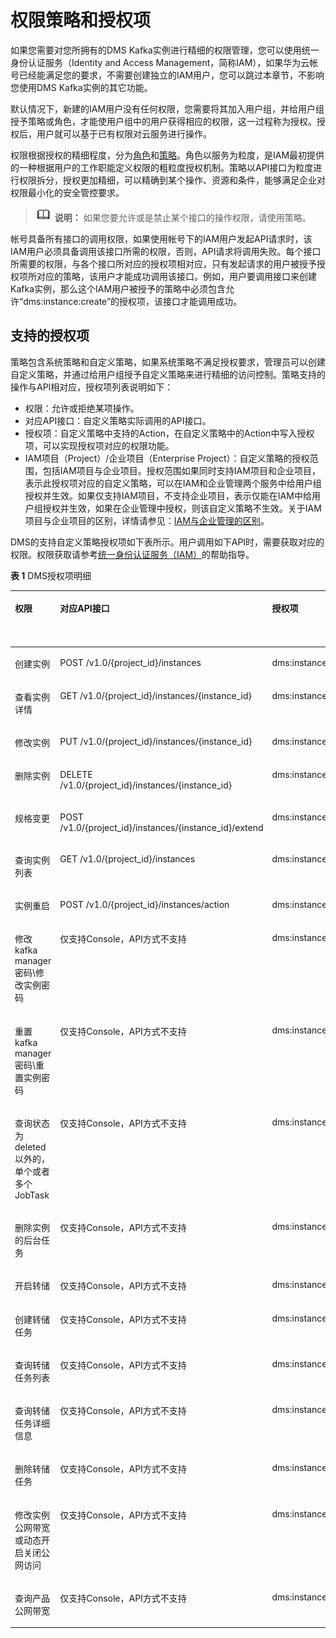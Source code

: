 # 权限策略和授权项<a name="api-grant-policy"></a>

如果您需要对您所拥有的DMS Kafka实例进行精细的权限管理，您可以使用统一身份认证服务（Identity and Access Management，简称IAM），如果华为云帐号已经能满足您的要求，不需要创建独立的IAM用户，您可以跳过本章节，不影响您使用DMS Kafka实例的其它功能。

默认情况下，新建的IAM用户没有任何权限，您需要将其加入用户组，并给用户组授予策略或角色，才能使用户组中的用户获得相应的权限，这一过程称为授权。授权后，用户就可以基于已有权限对云服务进行操作。

权限根据授权的精细程度，分为[角色](https://support.huaweicloud.com/usermanual-iam/iam_01_0601.html)和[策略](https://support.huaweicloud.com/usermanual-iam/iam_01_0017.html)。角色以服务为粒度，是IAM最初提供的一种根据用户的工作职能定义权限的粗粒度授权机制。策略以API接口为粒度进行权限拆分，授权更加精细，可以精确到某个操作、资源和条件，能够满足企业对权限最小化的安全管控要求。

>![](public_sys-resources/icon-note.gif) **说明：** 
>如果您要允许或是禁止某个接口的操作权限，请使用策略。

帐号具备所有接口的调用权限，如果使用帐号下的IAM用户发起API请求时，该IAM用户必须具备调用该接口所需的权限，否则，API请求将调用失败。每个接口所需要的权限，与各个接口所对应的授权项相对应，只有发起请求的用户被授予授权项所对应的策略，该用户才能成功调用该接口。例如，用户要调用接口来创建Kafka实例，那么这个IAM用户被授予的策略中必须包含允许“dms:instance:create”的授权项，该接口才能调用成功。

## 支持的授权项<a name="zh-cn_topic_0172515010_zh-cn_topic_0171854157_zh-cn_topic_0170879964_section312214483611"></a>

策略包含系统策略和自定义策略，如果系统策略不满足授权要求，管理员可以创建自定义策略，并通过给用户组授予自定义策略来进行精细的访问控制。策略支持的操作与API相对应，授权项列表说明如下：

-   权限：允许或拒绝某项操作。
-   对应API接口：自定义策略实际调用的API接口。
-   授权项：自定义策略中支持的Action，在自定义策略中的Action中写入授权项，可以实现授权项对应的权限功能。
-   IAM项目（Project）/企业项目（Enterprise Project）：自定义策略的授权范围，包括IAM项目与企业项目。授权范围如果同时支持IAM项目和企业项目，表示此授权项对应的自定义策略，可以在IAM和企业管理两个服务中给用户组授权并生效。如果仅支持IAM项目，不支持企业项目，表示仅能在IAM中给用户组授权并生效，如果在企业管理中授权，则该自定义策略不生效。关于IAM项目与企业项目的区别，详情请参见：[IAM与企业管理的区别](https://support.huaweicloud.com/iam_faq/iam_01_0101.html)。

DMS的支持自定义策略授权项如下表所示。用户调用如下API时，需要获取对应的权限。权限获取请参考[统一身份认证服务（IAM）](https://support.huaweicloud.com/productdesc-iam/iam_01_0024.html)的帮助指导。

**表 1**  DMS授权项明细

<a name="zh-cn_topic_0172515010_zh-cn_topic_0171854157_zh-cn_topic_0170879964_table11274340112310"></a>
<table><thead align="left"><tr id="zh-cn_topic_0172515010_zh-cn_topic_0171854157_zh-cn_topic_0170879964_row172741640142312"><th class="cellrowborder" valign="top" width="17.87%" id="mcps1.2.6.1.1"><p id="zh-cn_topic_0172515010_zh-cn_topic_0171854157_zh-cn_topic_0170879964_p1327544010234"><a name="zh-cn_topic_0172515010_zh-cn_topic_0171854157_zh-cn_topic_0170879964_p1327544010234"></a><a name="zh-cn_topic_0172515010_zh-cn_topic_0171854157_zh-cn_topic_0170879964_p1327544010234"></a>权限</p>
</th>
<th class="cellrowborder" valign="top" width="28.33%" id="mcps1.2.6.1.2"><p id="zh-cn_topic_0172515010_zh-cn_topic_0171854157_zh-cn_topic_0170879964_p106313473313"><a name="zh-cn_topic_0172515010_zh-cn_topic_0171854157_zh-cn_topic_0170879964_p106313473313"></a><a name="zh-cn_topic_0172515010_zh-cn_topic_0171854157_zh-cn_topic_0170879964_p106313473313"></a>对应API接口</p>
</th>
<th class="cellrowborder" valign="top" width="19.79%" id="mcps1.2.6.1.3"><p id="zh-cn_topic_0172515010_zh-cn_topic_0171854157_zh-cn_topic_0170879964_p102751040102320"><a name="zh-cn_topic_0172515010_zh-cn_topic_0171854157_zh-cn_topic_0170879964_p102751040102320"></a><a name="zh-cn_topic_0172515010_zh-cn_topic_0171854157_zh-cn_topic_0170879964_p102751040102320"></a>授权项</p>
</th>
<th class="cellrowborder" valign="top" width="14.41%" id="mcps1.2.6.1.4"><p id="p1499013414323"><a name="p1499013414323"></a><a name="p1499013414323"></a>IAM项目(Project)</p>
</th>
<th class="cellrowborder" valign="top" width="19.6%" id="mcps1.2.6.1.5"><p id="p7273910325"><a name="p7273910325"></a><a name="p7273910325"></a>企业项目(Enterprise Project)</p>
</th>
</tr>
</thead>
<tbody><tr id="zh-cn_topic_0172515010_zh-cn_topic_0171854157_zh-cn_topic_0170879964_row132751840142315"><td class="cellrowborder" valign="top" width="17.87%" headers="mcps1.2.6.1.1 "><p id="zh-cn_topic_0172515010_zh-cn_topic_0171854157_p153781224184113"><a name="zh-cn_topic_0172515010_zh-cn_topic_0171854157_p153781224184113"></a><a name="zh-cn_topic_0172515010_zh-cn_topic_0171854157_p153781224184113"></a>创建实例</p>
</td>
<td class="cellrowborder" valign="top" width="28.33%" headers="mcps1.2.6.1.2 "><p id="zh-cn_topic_0172515010_zh-cn_topic_0171854157_p16699163724110"><a name="zh-cn_topic_0172515010_zh-cn_topic_0171854157_p16699163724110"></a><a name="zh-cn_topic_0172515010_zh-cn_topic_0171854157_p16699163724110"></a>POST /v1.0/{project_id}/instances</p>
</td>
<td class="cellrowborder" valign="top" width="19.79%" headers="mcps1.2.6.1.3 "><p id="zh-cn_topic_0172515010_zh-cn_topic_0171854157_p7644854102711"><a name="zh-cn_topic_0172515010_zh-cn_topic_0171854157_p7644854102711"></a><a name="zh-cn_topic_0172515010_zh-cn_topic_0171854157_p7644854102711"></a>dms:instance:create</p>
</td>
<td class="cellrowborder" valign="top" width="14.41%" headers="mcps1.2.6.1.4 "><p id="p13706175455511"><a name="p13706175455511"></a><a name="p13706175455511"></a>√</p>
</td>
<td class="cellrowborder" valign="top" width="19.6%" headers="mcps1.2.6.1.5 "><p id="p1572720546555"><a name="p1572720546555"></a><a name="p1572720546555"></a>√</p>
</td>
</tr>
<tr id="zh-cn_topic_0172515010_zh-cn_topic_0171854157_zh-cn_topic_0170879964_row1127517408235"><td class="cellrowborder" valign="top" width="17.87%" headers="mcps1.2.6.1.1 "><p id="zh-cn_topic_0172515010_zh-cn_topic_0171854157_p63781724184112"><a name="zh-cn_topic_0172515010_zh-cn_topic_0171854157_p63781724184112"></a><a name="zh-cn_topic_0172515010_zh-cn_topic_0171854157_p63781724184112"></a>查看实例详情</p>
</td>
<td class="cellrowborder" valign="top" width="28.33%" headers="mcps1.2.6.1.2 "><p id="zh-cn_topic_0172515010_zh-cn_topic_0171854157_p5613112370"><a name="zh-cn_topic_0172515010_zh-cn_topic_0171854157_p5613112370"></a><a name="zh-cn_topic_0172515010_zh-cn_topic_0171854157_p5613112370"></a>GET /v1.0/{project_id}/instances/{instance_id}</p>
</td>
<td class="cellrowborder" valign="top" width="19.79%" headers="mcps1.2.6.1.3 "><p id="zh-cn_topic_0172515010_zh-cn_topic_0171854157_p7211184816281"><a name="zh-cn_topic_0172515010_zh-cn_topic_0171854157_p7211184816281"></a><a name="zh-cn_topic_0172515010_zh-cn_topic_0171854157_p7211184816281"></a>dms:instance:get</p>
</td>
<td class="cellrowborder" valign="top" width="14.41%" headers="mcps1.2.6.1.4 "><p id="p13735115445512"><a name="p13735115445512"></a><a name="p13735115445512"></a>√</p>
</td>
<td class="cellrowborder" valign="top" width="19.6%" headers="mcps1.2.6.1.5 "><p id="p57455542555"><a name="p57455542555"></a><a name="p57455542555"></a>√</p>
</td>
</tr>
<tr id="zh-cn_topic_0172515010_zh-cn_topic_0171854157_zh-cn_topic_0170879964_row13275124052313"><td class="cellrowborder" valign="top" width="17.87%" headers="mcps1.2.6.1.1 "><p id="zh-cn_topic_0172515010_zh-cn_topic_0171854157_p4378324104110"><a name="zh-cn_topic_0172515010_zh-cn_topic_0171854157_p4378324104110"></a><a name="zh-cn_topic_0172515010_zh-cn_topic_0171854157_p4378324104110"></a>修改实例</p>
</td>
<td class="cellrowborder" valign="top" width="28.33%" headers="mcps1.2.6.1.2 "><p id="zh-cn_topic_0172515010_zh-cn_topic_0171854157_p86991537164114"><a name="zh-cn_topic_0172515010_zh-cn_topic_0171854157_p86991537164114"></a><a name="zh-cn_topic_0172515010_zh-cn_topic_0171854157_p86991537164114"></a>PUT /v1.0/{project_id}/instances/{instance_id}</p>
</td>
<td class="cellrowborder" valign="top" width="19.79%" headers="mcps1.2.6.1.3 "><p id="zh-cn_topic_0172515010_zh-cn_topic_0171854157_p16754183172912"><a name="zh-cn_topic_0172515010_zh-cn_topic_0171854157_p16754183172912"></a><a name="zh-cn_topic_0172515010_zh-cn_topic_0171854157_p16754183172912"></a>dms:instance:modify</p>
</td>
<td class="cellrowborder" valign="top" width="14.41%" headers="mcps1.2.6.1.4 "><p id="p77541154195516"><a name="p77541154195516"></a><a name="p77541154195516"></a>√</p>
</td>
<td class="cellrowborder" valign="top" width="19.6%" headers="mcps1.2.6.1.5 "><p id="p20763354155515"><a name="p20763354155515"></a><a name="p20763354155515"></a>√</p>
</td>
</tr>
<tr id="zh-cn_topic_0172515010_zh-cn_topic_0171854157_zh-cn_topic_0170879964_row18275154014237"><td class="cellrowborder" valign="top" width="17.87%" headers="mcps1.2.6.1.1 "><p id="zh-cn_topic_0172515010_zh-cn_topic_0171854157_p183786241416"><a name="zh-cn_topic_0172515010_zh-cn_topic_0171854157_p183786241416"></a><a name="zh-cn_topic_0172515010_zh-cn_topic_0171854157_p183786241416"></a>删除实例</p>
</td>
<td class="cellrowborder" valign="top" width="28.33%" headers="mcps1.2.6.1.2 "><p id="zh-cn_topic_0172515010_zh-cn_topic_0171854157_p1472364419264"><a name="zh-cn_topic_0172515010_zh-cn_topic_0171854157_p1472364419264"></a><a name="zh-cn_topic_0172515010_zh-cn_topic_0171854157_p1472364419264"></a>DELETE /v1.0/{project_id}/instances/{instance_id}</p>
</td>
<td class="cellrowborder" valign="top" width="19.79%" headers="mcps1.2.6.1.3 "><p id="zh-cn_topic_0172515010_zh-cn_topic_0171854157_zh-cn_topic_0170879964_p18275340142310"><a name="zh-cn_topic_0172515010_zh-cn_topic_0171854157_zh-cn_topic_0170879964_p18275340142310"></a><a name="zh-cn_topic_0172515010_zh-cn_topic_0171854157_zh-cn_topic_0170879964_p18275340142310"></a>dms:instance:delete</p>
</td>
<td class="cellrowborder" valign="top" width="14.41%" headers="mcps1.2.6.1.4 "><p id="p436717105620"><a name="p436717105620"></a><a name="p436717105620"></a>√</p>
</td>
<td class="cellrowborder" valign="top" width="19.6%" headers="mcps1.2.6.1.5 "><p id="p3374911563"><a name="p3374911563"></a><a name="p3374911563"></a>√</p>
</td>
</tr>
<tr id="zh-cn_topic_0172515010_zh-cn_topic_0171854157_zh-cn_topic_0170879964_row1027510402232"><td class="cellrowborder" valign="top" width="17.87%" headers="mcps1.2.6.1.1 "><p id="zh-cn_topic_0172515010_zh-cn_topic_0171854157_p7378224124118"><a name="zh-cn_topic_0172515010_zh-cn_topic_0171854157_p7378224124118"></a><a name="zh-cn_topic_0172515010_zh-cn_topic_0171854157_p7378224124118"></a>规格变更</p>
</td>
<td class="cellrowborder" valign="top" width="28.33%" headers="mcps1.2.6.1.2 "><p id="zh-cn_topic_0172515010_zh-cn_topic_0171854157_p517221516478"><a name="zh-cn_topic_0172515010_zh-cn_topic_0171854157_p517221516478"></a><a name="zh-cn_topic_0172515010_zh-cn_topic_0171854157_p517221516478"></a><span>POST /v1.0/{project_id}/instances/{instance_id}/extend</span></p>
</td>
<td class="cellrowborder" valign="top" width="19.79%" headers="mcps1.2.6.1.3 "><p id="zh-cn_topic_0172515010_zh-cn_topic_0171854157_zh-cn_topic_0170879964_p5275134062317"><a name="zh-cn_topic_0172515010_zh-cn_topic_0171854157_zh-cn_topic_0170879964_p5275134062317"></a><a name="zh-cn_topic_0172515010_zh-cn_topic_0171854157_zh-cn_topic_0170879964_p5275134062317"></a>dms:instance:scale</p>
</td>
<td class="cellrowborder" valign="top" width="14.41%" headers="mcps1.2.6.1.4 "><p id="p103872119566"><a name="p103872119566"></a><a name="p103872119566"></a>√</p>
</td>
<td class="cellrowborder" valign="top" width="19.6%" headers="mcps1.2.6.1.5 "><p id="p1397412565"><a name="p1397412565"></a><a name="p1397412565"></a>√</p>
</td>
</tr>
<tr id="zh-cn_topic_0172515010_zh-cn_topic_0171854157_zh-cn_topic_0170879964_row72756407239"><td class="cellrowborder" valign="top" width="17.87%" headers="mcps1.2.6.1.1 "><p id="zh-cn_topic_0172515010_zh-cn_topic_0171854157_p13791024144113"><a name="zh-cn_topic_0172515010_zh-cn_topic_0171854157_p13791024144113"></a><a name="zh-cn_topic_0172515010_zh-cn_topic_0171854157_p13791024144113"></a>查询实例列表</p>
</td>
<td class="cellrowborder" valign="top" width="28.33%" headers="mcps1.2.6.1.2 "><p id="zh-cn_topic_0172515010_zh-cn_topic_0171854157_p95711274317"><a name="zh-cn_topic_0172515010_zh-cn_topic_0171854157_p95711274317"></a><a name="zh-cn_topic_0172515010_zh-cn_topic_0171854157_p95711274317"></a>GET /v1.0/{project_id}/instances</p>
</td>
<td class="cellrowborder" valign="top" width="19.79%" headers="mcps1.2.6.1.3 "><p id="zh-cn_topic_0172515010_zh-cn_topic_0171854157_p2706318193011"><a name="zh-cn_topic_0172515010_zh-cn_topic_0171854157_p2706318193011"></a><a name="zh-cn_topic_0172515010_zh-cn_topic_0171854157_p2706318193011"></a>dms:instance:list</p>
</td>
<td class="cellrowborder" valign="top" width="14.41%" headers="mcps1.2.6.1.4 "><p id="p1440321145615"><a name="p1440321145615"></a><a name="p1440321145615"></a>√</p>
</td>
<td class="cellrowborder" valign="top" width="19.6%" headers="mcps1.2.6.1.5 "><p id="p19409917568"><a name="p19409917568"></a><a name="p19409917568"></a>√</p>
</td>
</tr>
<tr id="zh-cn_topic_0172515010_zh-cn_topic_0171854157_zh-cn_topic_0170879964_row627584042310"><td class="cellrowborder" valign="top" width="17.87%" headers="mcps1.2.6.1.1 "><p id="zh-cn_topic_0172515010_zh-cn_topic_0171854157_p13379102444117"><a name="zh-cn_topic_0172515010_zh-cn_topic_0171854157_p13379102444117"></a><a name="zh-cn_topic_0172515010_zh-cn_topic_0171854157_p13379102444117"></a>实例重启</p>
</td>
<td class="cellrowborder" valign="top" width="28.33%" headers="mcps1.2.6.1.2 "><p id="zh-cn_topic_0172515010_zh-cn_topic_0171854157_p04055402718"><a name="zh-cn_topic_0172515010_zh-cn_topic_0171854157_p04055402718"></a><a name="zh-cn_topic_0172515010_zh-cn_topic_0171854157_p04055402718"></a>POST /v1.0/{project_id}/instances/action</p>
</td>
<td class="cellrowborder" valign="top" width="19.79%" headers="mcps1.2.6.1.3 "><p id="zh-cn_topic_0172515010_zh-cn_topic_0171854157_p134832028163020"><a name="zh-cn_topic_0172515010_zh-cn_topic_0171854157_p134832028163020"></a><a name="zh-cn_topic_0172515010_zh-cn_topic_0171854157_p134832028163020"></a>dms:instance:modifyStatus</p>
</td>
<td class="cellrowborder" valign="top" width="14.41%" headers="mcps1.2.6.1.4 "><p id="p1415316562"><a name="p1415316562"></a><a name="p1415316562"></a>√</p>
</td>
<td class="cellrowborder" valign="top" width="19.6%" headers="mcps1.2.6.1.5 "><p id="p15422817568"><a name="p15422817568"></a><a name="p15422817568"></a>√</p>
</td>
</tr>
<tr id="zh-cn_topic_0172515010_zh-cn_topic_0171854157_zh-cn_topic_0170879964_row155430432232"><td class="cellrowborder" valign="top" width="17.87%" headers="mcps1.2.6.1.1 "><p id="zh-cn_topic_0172515010_zh-cn_topic_0171854157_p437972444113"><a name="zh-cn_topic_0172515010_zh-cn_topic_0171854157_p437972444113"></a><a name="zh-cn_topic_0172515010_zh-cn_topic_0171854157_p437972444113"></a>修改kafka manager密码\修改实例密码</p>
</td>
<td class="cellrowborder" valign="top" width="28.33%" headers="mcps1.2.6.1.2 "><p id="zh-cn_topic_0172515010_zh-cn_topic_0171854157_p995811388014"><a name="zh-cn_topic_0172515010_zh-cn_topic_0171854157_p995811388014"></a><a name="zh-cn_topic_0172515010_zh-cn_topic_0171854157_p995811388014"></a>仅支持Console，API方式不支持</p>
</td>
<td class="cellrowborder" valign="top" width="19.79%" headers="mcps1.2.6.1.3 "><p id="zh-cn_topic_0172515010_zh-cn_topic_0171854157_p11472928183011"><a name="zh-cn_topic_0172515010_zh-cn_topic_0171854157_p11472928183011"></a><a name="zh-cn_topic_0172515010_zh-cn_topic_0171854157_p11472928183011"></a>dms:instance:modifyAuthInfo</p>
</td>
<td class="cellrowborder" valign="top" width="14.41%" headers="mcps1.2.6.1.4 "><p id="p757016616561"><a name="p757016616561"></a><a name="p757016616561"></a>√</p>
</td>
<td class="cellrowborder" valign="top" width="19.6%" headers="mcps1.2.6.1.5 "><p id="p257720617568"><a name="p257720617568"></a><a name="p257720617568"></a>√</p>
</td>
</tr>
<tr id="zh-cn_topic_0172515010_zh-cn_topic_0171854157_zh-cn_topic_0170879964_row108626437233"><td class="cellrowborder" valign="top" width="17.87%" headers="mcps1.2.6.1.1 "><p id="zh-cn_topic_0172515010_zh-cn_topic_0171854157_p1737982484114"><a name="zh-cn_topic_0172515010_zh-cn_topic_0171854157_p1737982484114"></a><a name="zh-cn_topic_0172515010_zh-cn_topic_0171854157_p1737982484114"></a>重置kafka manager密码\重置实例密码</p>
</td>
<td class="cellrowborder" valign="top" width="28.33%" headers="mcps1.2.6.1.2 "><p id="zh-cn_topic_0172515010_zh-cn_topic_0171854157_p3491165119228"><a name="zh-cn_topic_0172515010_zh-cn_topic_0171854157_p3491165119228"></a><a name="zh-cn_topic_0172515010_zh-cn_topic_0171854157_p3491165119228"></a>仅支持Console，API方式不支持</p>
</td>
<td class="cellrowborder" valign="top" width="19.79%" headers="mcps1.2.6.1.3 "><p id="zh-cn_topic_0172515010_zh-cn_topic_0171854157_p2083323123010"><a name="zh-cn_topic_0172515010_zh-cn_topic_0171854157_p2083323123010"></a><a name="zh-cn_topic_0172515010_zh-cn_topic_0171854157_p2083323123010"></a>dms:instance:resetAuthInfo</p>
</td>
<td class="cellrowborder" valign="top" width="14.41%" headers="mcps1.2.6.1.4 "><p id="p195853675618"><a name="p195853675618"></a><a name="p195853675618"></a>√</p>
</td>
<td class="cellrowborder" valign="top" width="19.6%" headers="mcps1.2.6.1.5 "><p id="p11593186135615"><a name="p11593186135615"></a><a name="p11593186135615"></a>√</p>
</td>
</tr>
<tr id="zh-cn_topic_0172515010_zh-cn_topic_0171854157_zh-cn_topic_0170879964_row1016184432319"><td class="cellrowborder" valign="top" width="17.87%" headers="mcps1.2.6.1.1 "><p id="zh-cn_topic_0172515010_zh-cn_topic_0171854157_p103791524174111"><a name="zh-cn_topic_0172515010_zh-cn_topic_0171854157_p103791524174111"></a><a name="zh-cn_topic_0172515010_zh-cn_topic_0171854157_p103791524174111"></a>查询状态为deleted以外的，单个或者多个JobTask</p>
</td>
<td class="cellrowborder" valign="top" width="28.33%" headers="mcps1.2.6.1.2 "><p id="zh-cn_topic_0172515010_zh-cn_topic_0171854157_p8506951182215"><a name="zh-cn_topic_0172515010_zh-cn_topic_0171854157_p8506951182215"></a><a name="zh-cn_topic_0172515010_zh-cn_topic_0171854157_p8506951182215"></a>仅支持Console，API方式不支持</p>
</td>
<td class="cellrowborder" valign="top" width="19.79%" headers="mcps1.2.6.1.3 "><p id="zh-cn_topic_0172515010_zh-cn_topic_0171854157_p17825531183017"><a name="zh-cn_topic_0172515010_zh-cn_topic_0171854157_p17825531183017"></a><a name="zh-cn_topic_0172515010_zh-cn_topic_0171854157_p17825531183017"></a>dms:instance:getBackgroundTask</p>
</td>
<td class="cellrowborder" valign="top" width="14.41%" headers="mcps1.2.6.1.4 "><p id="p1660136135616"><a name="p1660136135616"></a><a name="p1660136135616"></a>√</p>
</td>
<td class="cellrowborder" valign="top" width="19.6%" headers="mcps1.2.6.1.5 "><p id="p260756185611"><a name="p260756185611"></a><a name="p260756185611"></a>√</p>
</td>
</tr>
<tr id="zh-cn_topic_0172515010_zh-cn_topic_0171854157_zh-cn_topic_0170879964_row0325144112317"><td class="cellrowborder" valign="top" width="17.87%" headers="mcps1.2.6.1.1 "><p id="zh-cn_topic_0172515010_zh-cn_topic_0171854157_p337920240414"><a name="zh-cn_topic_0172515010_zh-cn_topic_0171854157_p337920240414"></a><a name="zh-cn_topic_0172515010_zh-cn_topic_0171854157_p337920240414"></a>删除实例的后台任务</p>
</td>
<td class="cellrowborder" valign="top" width="28.33%" headers="mcps1.2.6.1.2 "><p id="zh-cn_topic_0172515010_zh-cn_topic_0171854157_p151215518229"><a name="zh-cn_topic_0172515010_zh-cn_topic_0171854157_p151215518229"></a><a name="zh-cn_topic_0172515010_zh-cn_topic_0171854157_p151215518229"></a>仅支持Console，API方式不支持</p>
</td>
<td class="cellrowborder" valign="top" width="19.79%" headers="mcps1.2.6.1.3 "><p id="zh-cn_topic_0172515010_zh-cn_topic_0171854157_p871623512304"><a name="zh-cn_topic_0172515010_zh-cn_topic_0171854157_p871623512304"></a><a name="zh-cn_topic_0172515010_zh-cn_topic_0171854157_p871623512304"></a>dms:instance:deleteBackgroundTask</p>
</td>
<td class="cellrowborder" valign="top" width="14.41%" headers="mcps1.2.6.1.4 "><p id="p18618106145614"><a name="p18618106145614"></a><a name="p18618106145614"></a>√</p>
</td>
<td class="cellrowborder" valign="top" width="19.6%" headers="mcps1.2.6.1.5 "><p id="p96271268561"><a name="p96271268561"></a><a name="p96271268561"></a>√</p>
</td>
</tr>
<tr id="zh-cn_topic_0172515010_zh-cn_topic_0171854157_zh-cn_topic_0170879964_row114777445232"><td class="cellrowborder" valign="top" width="17.87%" headers="mcps1.2.6.1.1 "><p id="zh-cn_topic_0171854157_p9379172474117"><a name="zh-cn_topic_0171854157_p9379172474117"></a><a name="zh-cn_topic_0171854157_p9379172474117"></a>开启转储</p>
</td>
<td class="cellrowborder" valign="top" width="28.33%" headers="mcps1.2.6.1.2 "><p id="zh-cn_topic_0172515010_zh-cn_topic_0171854157_p4556155514223"><a name="zh-cn_topic_0172515010_zh-cn_topic_0171854157_p4556155514223"></a><a name="zh-cn_topic_0172515010_zh-cn_topic_0171854157_p4556155514223"></a>仅支持Console，API方式不支持</p>
</td>
<td class="cellrowborder" valign="top" width="19.79%" headers="mcps1.2.6.1.3 "><p id="zh-cn_topic_0172515010_zh-cn_topic_0171854157_p170717354300"><a name="zh-cn_topic_0172515010_zh-cn_topic_0171854157_p170717354300"></a><a name="zh-cn_topic_0172515010_zh-cn_topic_0171854157_p170717354300"></a>dms:instance:connector</p>
</td>
<td class="cellrowborder" valign="top" width="14.41%" headers="mcps1.2.6.1.4 "><p id="p863715685610"><a name="p863715685610"></a><a name="p863715685610"></a>√</p>
</td>
<td class="cellrowborder" valign="top" width="19.6%" headers="mcps1.2.6.1.5 "><p id="p36486605612"><a name="p36486605612"></a><a name="p36486605612"></a>√</p>
</td>
</tr>
<tr id="zh-cn_topic_0172515010_zh-cn_topic_0171854157_zh-cn_topic_0170879964_row6632044102314"><td class="cellrowborder" valign="top" width="17.87%" headers="mcps1.2.6.1.1 "><p id="zh-cn_topic_0171854157_p3379224144113"><a name="zh-cn_topic_0171854157_p3379224144113"></a><a name="zh-cn_topic_0171854157_p3379224144113"></a>创建转储任务</p>
</td>
<td class="cellrowborder" valign="top" width="28.33%" headers="mcps1.2.6.1.2 "><p id="zh-cn_topic_0172515010_zh-cn_topic_0171854157_p1156018551227"><a name="zh-cn_topic_0172515010_zh-cn_topic_0171854157_p1156018551227"></a><a name="zh-cn_topic_0172515010_zh-cn_topic_0171854157_p1156018551227"></a>仅支持Console，API方式不支持</p>
</td>
<td class="cellrowborder" valign="top" width="19.79%" headers="mcps1.2.6.1.3 "><p id="zh-cn_topic_0172515010_zh-cn_topic_0171854157_p969753593019"><a name="zh-cn_topic_0172515010_zh-cn_topic_0171854157_p969753593019"></a><a name="zh-cn_topic_0172515010_zh-cn_topic_0171854157_p969753593019"></a>dms:instance:createConnectorSinkTask</p>
</td>
<td class="cellrowborder" valign="top" width="14.41%" headers="mcps1.2.6.1.4 "><p id="p915116129565"><a name="p915116129565"></a><a name="p915116129565"></a>√</p>
</td>
<td class="cellrowborder" valign="top" width="19.6%" headers="mcps1.2.6.1.5 "><p id="p1515651218560"><a name="p1515651218560"></a><a name="p1515651218560"></a>√</p>
</td>
</tr>
<tr id="zh-cn_topic_0172515010_zh-cn_topic_0171854157_zh-cn_topic_0170879964_row278814441234"><td class="cellrowborder" valign="top" width="17.87%" headers="mcps1.2.6.1.1 "><p id="zh-cn_topic_0171854157_p037952434113"><a name="zh-cn_topic_0171854157_p037952434113"></a><a name="zh-cn_topic_0171854157_p037952434113"></a>查询转储任务列表</p>
</td>
<td class="cellrowborder" valign="top" width="28.33%" headers="mcps1.2.6.1.2 "><p id="zh-cn_topic_0172515010_zh-cn_topic_0171854157_p2056616553229"><a name="zh-cn_topic_0172515010_zh-cn_topic_0171854157_p2056616553229"></a><a name="zh-cn_topic_0172515010_zh-cn_topic_0171854157_p2056616553229"></a>仅支持Console，API方式不支持</p>
</td>
<td class="cellrowborder" valign="top" width="19.79%" headers="mcps1.2.6.1.3 "><p id="zh-cn_topic_0172515010_zh-cn_topic_0171854157_p8691193523018"><a name="zh-cn_topic_0172515010_zh-cn_topic_0171854157_p8691193523018"></a><a name="zh-cn_topic_0172515010_zh-cn_topic_0171854157_p8691193523018"></a>dms:instance:listConnectorSinkTask</p>
</td>
<td class="cellrowborder" valign="top" width="14.41%" headers="mcps1.2.6.1.4 "><p id="p116619124561"><a name="p116619124561"></a><a name="p116619124561"></a>√</p>
</td>
<td class="cellrowborder" valign="top" width="19.6%" headers="mcps1.2.6.1.5 "><p id="p51711212155610"><a name="p51711212155610"></a><a name="p51711212155610"></a>√</p>
</td>
</tr>
<tr id="zh-cn_topic_0172515010_zh-cn_topic_0171854157_zh-cn_topic_0170879964_row119293445235"><td class="cellrowborder" valign="top" width="17.87%" headers="mcps1.2.6.1.1 "><p id="zh-cn_topic_0171854157_p1937912415417"><a name="zh-cn_topic_0171854157_p1937912415417"></a><a name="zh-cn_topic_0171854157_p1937912415417"></a>查询转储任务详细信息</p>
</td>
<td class="cellrowborder" valign="top" width="28.33%" headers="mcps1.2.6.1.2 "><p id="zh-cn_topic_0172515010_zh-cn_topic_0171854157_p25706554225"><a name="zh-cn_topic_0172515010_zh-cn_topic_0171854157_p25706554225"></a><a name="zh-cn_topic_0172515010_zh-cn_topic_0171854157_p25706554225"></a>仅支持Console，API方式不支持</p>
</td>
<td class="cellrowborder" valign="top" width="19.79%" headers="mcps1.2.6.1.3 "><p id="zh-cn_topic_0172515010_zh-cn_topic_0171854157_p164019514303"><a name="zh-cn_topic_0172515010_zh-cn_topic_0171854157_p164019514303"></a><a name="zh-cn_topic_0172515010_zh-cn_topic_0171854157_p164019514303"></a>dms:instance:getConnectorSinkTask</p>
</td>
<td class="cellrowborder" valign="top" width="14.41%" headers="mcps1.2.6.1.4 "><p id="p1818341214562"><a name="p1818341214562"></a><a name="p1818341214562"></a>√</p>
</td>
<td class="cellrowborder" valign="top" width="19.6%" headers="mcps1.2.6.1.5 "><p id="p131897125565"><a name="p131897125565"></a><a name="p131897125565"></a>√</p>
</td>
</tr>
<tr id="zh-cn_topic_0172515010_zh-cn_topic_0171854157_zh-cn_topic_0170879964_row6819452233"><td class="cellrowborder" valign="top" width="17.87%" headers="mcps1.2.6.1.1 "><p id="zh-cn_topic_0171854157_p5379112416412"><a name="zh-cn_topic_0171854157_p5379112416412"></a><a name="zh-cn_topic_0171854157_p5379112416412"></a>删除转储任务</p>
</td>
<td class="cellrowborder" valign="top" width="28.33%" headers="mcps1.2.6.1.2 "><p id="zh-cn_topic_0172515010_zh-cn_topic_0171854157_p1458118599222"><a name="zh-cn_topic_0172515010_zh-cn_topic_0171854157_p1458118599222"></a><a name="zh-cn_topic_0172515010_zh-cn_topic_0171854157_p1458118599222"></a>仅支持Console，API方式不支持</p>
</td>
<td class="cellrowborder" valign="top" width="19.79%" headers="mcps1.2.6.1.3 "><p id="zh-cn_topic_0172515010_zh-cn_topic_0171854157_p12296514303"><a name="zh-cn_topic_0172515010_zh-cn_topic_0171854157_p12296514303"></a><a name="zh-cn_topic_0172515010_zh-cn_topic_0171854157_p12296514303"></a>dms:instance:deleteConnectorSinkTask</p>
</td>
<td class="cellrowborder" valign="top" width="14.41%" headers="mcps1.2.6.1.4 "><p id="p171971312115616"><a name="p171971312115616"></a><a name="p171971312115616"></a>√</p>
</td>
<td class="cellrowborder" valign="top" width="19.6%" headers="mcps1.2.6.1.5 "><p id="p1220491245620"><a name="p1220491245620"></a><a name="p1220491245620"></a>√</p>
</td>
</tr>
<tr id="zh-cn_topic_0172515010_zh-cn_topic_0171854157_zh-cn_topic_0170879964_row1922424512238"><td class="cellrowborder" valign="top" width="17.87%" headers="mcps1.2.6.1.1 "><p id="zh-cn_topic_0172515010_zh-cn_topic_0171854157_p18379172416415"><a name="zh-cn_topic_0172515010_zh-cn_topic_0171854157_p18379172416415"></a><a name="zh-cn_topic_0172515010_zh-cn_topic_0171854157_p18379172416415"></a>修改实例公网带宽或动态开启关闭公网访问</p>
</td>
<td class="cellrowborder" valign="top" width="28.33%" headers="mcps1.2.6.1.2 "><p id="zh-cn_topic_0172515010_zh-cn_topic_0171854157_p135851359112217"><a name="zh-cn_topic_0172515010_zh-cn_topic_0171854157_p135851359112217"></a><a name="zh-cn_topic_0172515010_zh-cn_topic_0171854157_p135851359112217"></a>仅支持Console，API方式不支持</p>
</td>
<td class="cellrowborder" valign="top" width="19.79%" headers="mcps1.2.6.1.3 "><p id="zh-cn_topic_0172515010_zh-cn_topic_0171854157_p5141351133011"><a name="zh-cn_topic_0172515010_zh-cn_topic_0171854157_p5141351133011"></a><a name="zh-cn_topic_0172515010_zh-cn_topic_0171854157_p5141351133011"></a>dms:instance:modify</p>
</td>
<td class="cellrowborder" valign="top" width="14.41%" headers="mcps1.2.6.1.4 "><p id="p5212141212562"><a name="p5212141212562"></a><a name="p5212141212562"></a>√</p>
</td>
<td class="cellrowborder" valign="top" width="19.6%" headers="mcps1.2.6.1.5 "><p id="p15218912125612"><a name="p15218912125612"></a><a name="p15218912125612"></a>√</p>
</td>
</tr>
<tr id="zh-cn_topic_0172515010_zh-cn_topic_0171854157_zh-cn_topic_0170879964_row734122910149"><td class="cellrowborder" valign="top" width="17.87%" headers="mcps1.2.6.1.1 "><p id="zh-cn_topic_0172515010_zh-cn_topic_0171854157_p43791124154116"><a name="zh-cn_topic_0172515010_zh-cn_topic_0171854157_p43791124154116"></a><a name="zh-cn_topic_0172515010_zh-cn_topic_0171854157_p43791124154116"></a>查询产品公网带宽</p>
</td>
<td class="cellrowborder" valign="top" width="28.33%" headers="mcps1.2.6.1.2 "><p id="zh-cn_topic_0172515010_zh-cn_topic_0171854157_p7590759182211"><a name="zh-cn_topic_0172515010_zh-cn_topic_0171854157_p7590759182211"></a><a name="zh-cn_topic_0172515010_zh-cn_topic_0171854157_p7590759182211"></a>仅支持Console，API方式不支持</p>
</td>
<td class="cellrowborder" valign="top" width="19.79%" headers="mcps1.2.6.1.3 "><p id="zh-cn_topic_0172515010_zh-cn_topic_0171854157_p7119514304"><a name="zh-cn_topic_0172515010_zh-cn_topic_0171854157_p7119514304"></a><a name="zh-cn_topic_0172515010_zh-cn_topic_0171854157_p7119514304"></a>dms:instance:get</p>
</td>
<td class="cellrowborder" valign="top" width="14.41%" headers="mcps1.2.6.1.4 "><p id="p1240991617562"><a name="p1240991617562"></a><a name="p1240991617562"></a>√</p>
</td>
<td class="cellrowborder" valign="top" width="19.6%" headers="mcps1.2.6.1.5 "><p id="p841711617569"><a name="p841711617569"></a><a name="p841711617569"></a>√</p>
</td>
</tr>
</tbody>
</table>

